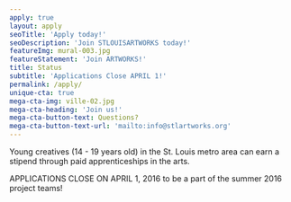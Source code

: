 ```yaml
---
apply: true
layout: apply
seoTitle: 'Apply today!'
seoDescription: 'Join STLOUISARTWORKS today!'
featureImg: mural-003.jpg
featureStatement: 'Join ARTWORKS!'
title: Status
subtitle: 'Applications Close APRIL 1!'
permalink: /apply/
unique-cta: true
mega-cta-img: ville-02.jpg
mega-cta-heading: 'Join us!'
mega-cta-button-text: Questions?
mega-cta-button-text-url: 'mailto:info@stlartworks.org'
---
```


Young creatives (14 - 19 years old) in the St. Louis metro area can earn a stipend through paid apprenticeships in the arts. 

APPLICATIONS CLOSE ON APRIL 1, 2016 to be a part of the summer 2016 project teams!
